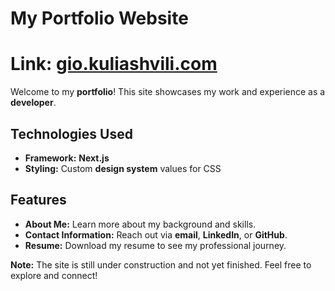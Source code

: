 # My Portfolio Website
# Link:  [gio.kuliashvili.com](https://gio.kuliashvili.com/)

Welcome to my **portfolio**! This site showcases my work and experience as a **developer**.

## Technologies Used

- **Framework:** **Next.js**
- **Styling:** Custom **design system** values for CSS

## Features

- **About Me:** Learn more about my background and skills.
- **Contact Information:** Reach out via **email**, **LinkedIn**, or **GitHub**.
- **Resume:** Download my resume to see my professional journey.


**Note:** The site is still under construction and not yet finished. Feel free to explore and connect!
